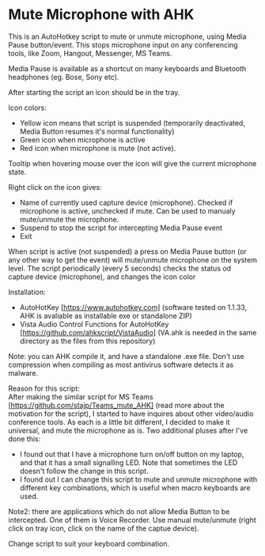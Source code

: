 # Mute Microphone with AHK

This is an AutoHotkey script to mute or unmute microphone, using Media Pause button/event. This stops microphone input on any conferencing tools, like Zoom, Hangout, Messenger, MS Teams.

Media Pause is available as a shortcut on many keyboards and Bluetooth headphones (eg. Bose, Sony etc).

After starting the script an icon should be in the tray. 

Icon colors:
* Yellow icon means that script is suspended (temporarily deactivated, Media Button resumes it's normal functionality)
* Green icon when microphone is active
* Red icon when microphone is mute (not active).

Tooltip when hovering mouse over the icon will give the current microphone state.

Right click on the icon gives:
* Name of currently used capture device (microphone). Checked if microphone is active, unchecked if mute. Can be used to manualy mute/unmute the microphone. 
* Suspend to stop the script for intercepting Media Pause event
* Exit

When script is active (not suspended) a press on Media Pause button (or any other way to get the event) will mute/unmute microphone on the system level.
The script periodically (every 5 seconds) checks the status od capture device (microphone), and changes the icon color  

Installation: 
* AutoHotKey [https://www.autohotkey.com] (software tested on 1.1.33, AHK is avaliable as installable exe or standalone ZIP)
* Vista Audio Control Functions for AutoHotKey [https://github.com/ahkscript/VistaAudio] (VA.ahk is needed in the same directory as the files from this repository)

Note: you can AHK compile it, and have a standalone .exe file. Don't use compression when compiling as most antivirus software detects it as malware.

Reason for this script:<br />
After making the similar script for MS Teams [https://github.com/stajp/Teams_mute_AHK] (read more about the motivation for the script), I started to have inquires about other video/audio conference tools. As each is a little bit different, I decided to make it universal, and mute the microphone as is.
Two additional pluses after I've done this:
* I found out that I have a microphone turn on/off button on my laptop, and that it has a small signalling LED. Note that sometimes the LED doesn't follow the change in this script.
* I found out I can change this script to mute and unmute microphone with different key combinations, which is useful when macro keyboards are used.

Note2: there are applications which do not allow Media Button to be intercepted. One of them is Voice Recorder. Use manual mute/unmute (right click on tray icon, click on the name of the captue device).

Change script to suit your keyboard combination.

